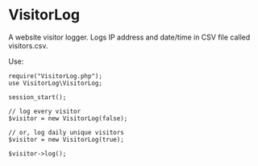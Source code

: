 # VisitorLog
A website visitor logger. Logs IP address and date/time in CSV file called visitors.csv.

Use:
```
require("VisitorLog.php");
use VisitorLog\VisitorLog;

session_start();

// log every visitor
$visitor = new VisitorLog(false);

// or, log daily unique visitors
$visitor = new VisitorLog(true);

$visitor->log();
```
